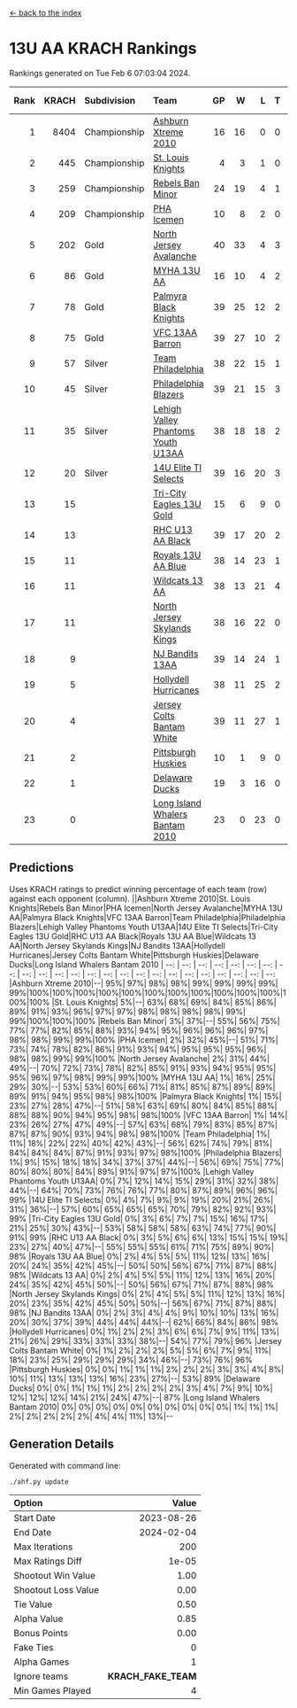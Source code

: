 [<- back to the index](readme.md)
# 13U AA KRACH Rankings
Rankings generated on Tue Feb  6 07:03:04 2024.

Rank|KRACH|Subdivision|Team|GP|W|L|T|OTW|OTL|SoS|Exp Wins|Win Diff
---:|---:|:---|:---|---:|---:|---:|---:|---:|---:|---:|---:|---:
1|8404|Championship|[Ashburn Xtreme 2010](https://gamesheetstats.com/seasons/3659/teams/140527/schedule)|16|16|0|0|0|0|95|16.8|-0.0
2|445|Championship|[St. Louis Knights](https://gamesheetstats.com/seasons/3659/teams/143323/schedule)|4|3|1|0|0|0|1702|3.8|-0.0
3|259|Championship|[Rebels Ban Minor](https://gamesheetstats.com/seasons/3659/teams/140539/schedule)|24|19|4|1|0|0|714|20.4|0.0
4|209|Championship|[PHA Icemen](https://gamesheetstats.com/seasons/3659/teams/143321/schedule)|10|8|2|0|2|0|69|8.9|0.0
5|202|Gold|[North Jersey Avalanche](https://gamesheetstats.com/seasons/3659/teams/140535/schedule)|40|33|4|3|1|0|241|35.4|0.0
6|86|Gold|[MYHA 13U AA](https://gamesheetstats.com/seasons/3659/teams/140533/schedule)|16|10|4|2|1|0|61|11.9|0.0
7|78|Gold|[Palmyra Black Knights](https://gamesheetstats.com/seasons/3659/teams/140537/schedule)|39|25|12|2|4|0|465|26.9|0.0
8|75|Gold|[VFC 13AA Barron](https://gamesheetstats.com/seasons/3659/teams/140544/schedule)|39|27|10|2|2|3|44|28.9|0.0
9|57|Silver|[Team Philadelphia](https://gamesheetstats.com/seasons/3659/teams/140542/schedule)|38|22|15|1|0|1|483|23.4|0.0
10|45|Silver|[Philadelphia Blazers](https://gamesheetstats.com/seasons/3659/teams/140538/schedule)|39|21|15|3|3|2|469|23.4|0.0
11|35|Silver|[Lehigh Valley Phantoms Youth U13AA](https://gamesheetstats.com/seasons/3659/teams/140531/schedule)|38|18|18|2|1|4|278|19.9|0.0
12|20|Silver|[14U Elite TI Selects](https://gamesheetstats.com/seasons/3659/teams/140526/schedule)|39|16|20|3|1|1|461|18.4|0.0
13|15||[Tri-City Eagles 13U Gold](https://gamesheetstats.com/seasons/3659/teams/140543/schedule)|15|6|9|0|1|2|46|6.9|0.0
14|13||[RHC U13 AA Black](https://gamesheetstats.com/seasons/3659/teams/140540/schedule)|39|17|20|2|2|0|46|18.9|0.0
15|11||[Royals 13U AA Blue](https://gamesheetstats.com/seasons/3659/teams/140541/schedule)|38|14|23|1|0|3|46|15.4|0.0
16|11||[Wildcats 13 AA](https://gamesheetstats.com/seasons/3659/teams/140545/schedule)|38|13|21|4|0|0|49|15.9|0.0
17|11||[North Jersey Skylands Kings](https://gamesheetstats.com/seasons/3659/teams/140536/schedule)|38|16|22|0|3|1|56|16.9|0.0
18|9||[NJ Bandits 13AA](https://gamesheetstats.com/seasons/3659/teams/140534/schedule)|39|14|24|1|2|5|267|15.4|0.0
19|5||[Hollydell Hurricanes](https://gamesheetstats.com/seasons/3659/teams/140529/schedule)|38|11|25|2|2|0|253|12.9|0.0
20|4||[Jersey Colts Bantam White](https://gamesheetstats.com/seasons/3659/teams/140530/schedule)|39|11|27|1|1|2|46|12.4|0.0
21|2||[Pittsburgh Huskies](https://gamesheetstats.com/seasons/3659/teams/149413/schedule)|10|1|9|0|0|1|843|1.9|0.0
22|1||[Delaware Ducks](https://gamesheetstats.com/seasons/3659/teams/140528/schedule)|19|3|16|0|0|1|30|3.9|0.0
23|0||[Long Island Whalers Bantam 2010](https://gamesheetstats.com/seasons/3659/teams/140532/schedule)|23|0|23|0|0|0|52|0.9|0.0

## Predictions
Uses KRACH ratings to predict winning percentage of each team (row) against each opponent (column).
||Ashburn Xtreme 2010|St. Louis Knights|Rebels Ban Minor|PHA Icemen|North Jersey Avalanche|MYHA 13U AA|Palmyra Black Knights|VFC 13AA Barron|Team Philadelphia|Philadelphia Blazers|Lehigh Valley Phantoms Youth U13AA|14U Elite TI Selects|Tri-City Eagles 13U Gold|RHC U13 AA Black|Royals 13U AA Blue|Wildcats 13 AA|North Jersey Skylands Kings|NJ Bandits 13AA|Hollydell Hurricanes|Jersey Colts Bantam White|Pittsburgh Huskies|Delaware Ducks|Long Island Whalers Bantam 2010
| --: | --: | --: | --: | --: | --: | --: | --: | --: | --: | --: | --: | --: | --: | --: | --: | --: | --: | --: | --: | --: | --: | --: | --: 
|Ashburn Xtreme 2010|--| 95%| 97%| 98%| 98%| 99%| 99%| 99%| 99%| 99%|100%|100%|100%|100%|100%|100%|100%|100%|100%|100%|100%|100%|100%
|St. Louis Knights|  5%|--| 63%| 68%| 69%| 84%| 85%| 86%| 89%| 91%| 93%| 96%| 97%| 97%| 98%| 98%| 98%| 98%| 99%| 99%|100%|100%|100%
|Rebels Ban Minor|  3%| 37%|--| 55%| 56%| 75%| 77%| 77%| 82%| 85%| 88%| 93%| 94%| 95%| 96%| 96%| 96%| 97%| 98%| 98%| 99%| 99%|100%
|PHA Icemen|  2%| 32%| 45%|--| 51%| 71%| 73%| 74%| 78%| 82%| 86%| 91%| 93%| 94%| 95%| 95%| 95%| 96%| 98%| 98%| 99%| 99%|100%
|North Jersey Avalanche|  2%| 31%| 44%| 49%|--| 70%| 72%| 73%| 78%| 82%| 85%| 91%| 93%| 94%| 95%| 95%| 95%| 96%| 97%| 98%| 99%| 99%|100%
|MYHA 13U AA|  1%| 16%| 25%| 29%| 30%|--| 53%| 53%| 60%| 66%| 71%| 81%| 85%| 87%| 89%| 89%| 89%| 91%| 94%| 95%| 98%| 98%|100%
|Palmyra Black Knights|  1%| 15%| 23%| 27%| 28%| 47%|--| 51%| 58%| 63%| 69%| 80%| 84%| 85%| 88%| 88%| 88%| 90%| 94%| 95%| 98%| 98%|100%
|VFC 13AA Barron|  1%| 14%| 23%| 26%| 27%| 47%| 49%|--| 57%| 63%| 68%| 79%| 83%| 85%| 87%| 87%| 87%| 90%| 93%| 94%| 98%| 98%|100%
|Team Philadelphia|  1%| 11%| 18%| 22%| 22%| 40%| 42%| 43%|--| 56%| 62%| 74%| 79%| 81%| 84%| 84%| 84%| 87%| 91%| 93%| 97%| 98%|100%
|Philadelphia Blazers|  1%|  9%| 15%| 18%| 18%| 34%| 37%| 37%| 44%|--| 56%| 69%| 75%| 77%| 80%| 80%| 80%| 84%| 89%| 91%| 97%| 97%|100%
|Lehigh Valley Phantoms Youth U13AA|  0%|  7%| 12%| 14%| 15%| 29%| 31%| 32%| 38%| 44%|--| 64%| 70%| 73%| 76%| 76%| 77%| 80%| 87%| 89%| 96%| 96%| 99%
|14U Elite TI Selects|  0%|  4%|  7%|  9%|  9%| 19%| 20%| 21%| 26%| 31%| 36%|--| 57%| 60%| 65%| 65%| 65%| 70%| 79%| 82%| 92%| 93%| 99%
|Tri-City Eagles 13U Gold|  0%|  3%|  6%|  7%|  7%| 15%| 16%| 17%| 21%| 25%| 30%| 43%|--| 53%| 58%| 58%| 58%| 63%| 74%| 77%| 90%| 91%| 99%
|RHC U13 AA Black|  0%|  3%|  5%|  6%|  6%| 13%| 15%| 15%| 19%| 23%| 27%| 40%| 47%|--| 55%| 55%| 55%| 61%| 71%| 75%| 89%| 90%| 98%
|Royals 13U AA Blue|  0%|  2%|  4%|  5%|  5%| 11%| 12%| 13%| 16%| 20%| 24%| 35%| 42%| 45%|--| 50%| 50%| 56%| 67%| 71%| 87%| 88%| 98%
|Wildcats 13 AA|  0%|  2%|  4%|  5%|  5%| 11%| 12%| 13%| 16%| 20%| 24%| 35%| 42%| 45%| 50%|--| 50%| 56%| 67%| 71%| 87%| 88%| 98%
|North Jersey Skylands Kings|  0%|  2%|  4%|  5%|  5%| 11%| 12%| 13%| 16%| 20%| 23%| 35%| 42%| 45%| 50%| 50%|--| 56%| 67%| 71%| 87%| 88%| 98%
|NJ Bandits 13AA|  0%|  2%|  3%|  4%|  4%|  9%| 10%| 10%| 13%| 16%| 20%| 30%| 37%| 39%| 44%| 44%| 44%|--| 62%| 66%| 84%| 86%| 98%
|Hollydell Hurricanes|  0%|  1%|  2%|  2%|  3%|  6%|  6%|  7%|  9%| 11%| 13%| 21%| 26%| 29%| 33%| 33%| 33%| 38%|--| 54%| 77%| 79%| 96%
|Jersey Colts Bantam White|  0%|  1%|  2%|  2%|  2%|  5%|  5%|  6%|  7%|  9%| 11%| 18%| 23%| 25%| 29%| 29%| 29%| 34%| 46%|--| 73%| 76%| 96%
|Pittsburgh Huskies|  0%|  0%|  1%|  1%|  1%|  2%|  2%|  2%|  3%|  3%|  4%|  8%| 10%| 11%| 13%| 13%| 13%| 16%| 23%| 27%|--| 53%| 89%
|Delaware Ducks|  0%|  0%|  1%|  1%|  1%|  2%|  2%|  2%|  2%|  3%|  4%|  7%|  9%| 10%| 12%| 12%| 12%| 14%| 21%| 24%| 47%|--| 87%
|Long Island Whalers Bantam 2010|  0%|  0%|  0%|  0%|  0%|  0%|  0%|  0%|  0%|  0%|  1%|  1%|  1%|  2%|  2%|  2%|  2%|  2%|  4%|  4%| 11%| 13%|--

## Generation Details

Generated with command line:
```
./ahf.py update
```

| Option | Value |
| :----- | ----: |
| Start Date | 2023-08-26 |
| End Date | 2024-02-04 |
| Max Iterations | 200 |
| Max Ratings Diff | 1e-05 |
| Shootout Win Value | 1.00 |
| Shootout Loss Value | 0.00 |
| Tie Value | 0.50 |
| Alpha Value | 0.85 |
| Bonus Points | 0.00 |
| Fake Ties | 0 |
| Alpha Games | 1 |
| Ignore teams | __KRACH_FAKE_TEAM__ |
| Min Games Played | 4 |

